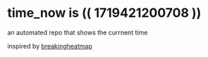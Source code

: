 # time_now is (( 1719421200708 ))

an automated repo that shows the currnent time

inspired by [breakingheatmap](https://github.com/breakingheatmap/breakingheatmap)